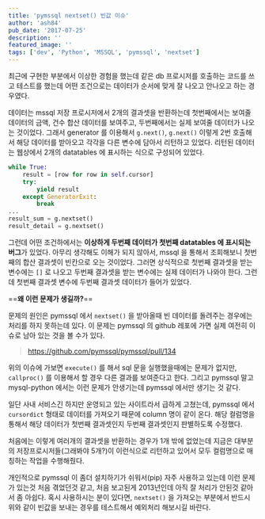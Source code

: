 ```yaml
---
title: 'pymssql nextset() 빈값 이슈'
author: 'ash84'
pub_date: '2017-07-25'
description: ''
featured_image: ''
tags: ['dev', 'Python', 'MSSQL', 'pymssql', 'nextset']
---
```


최근에 구현한 부분에서 이상한 경험을 했는데 같은 db 프로시저를 호출하는 코드를 쓰고 테스트를 했는데 어떤 조건으로는 데이터가 순서에 맞게 잘 나오고 안나오고 하는 경우였다. 

데이터는 mssql 저장 프로시저에서 2개의 결과셋을 반환하는데 첫번째에서는 보여줄 데이터의 금액, 건수 합산 데이터를 보여주고, 두번째에서는 실제 보여줄 데이터가 나오는 것이었다. 그래서 generator 를 이용해서 `g.next()`, `g.next()` 이렇게 2번 호출해서 해당 데이터를 받아오고 각각을 다른 변수에 담아서 리턴하고 있었다. 리턴된 데이터는 웹상에서 2개의 datatables 에 표시하는 식으로 구성되어 있었다. 

```python 
while True:
    result = [row for row in self.cursor]
    try:
        yield result
    except GeneratorExit:
        break
...
result_sum = g.nextset()
result_detail = g.nextset()
```

그런데 어떤 조건하에서는 **이상하게 두번째 데이터가 첫번째 datatables 에 표시되는 버그**가 있었다. 아무리 생각해도 이해가 되지 않아서, mssql 을 통해서 조회해보니 첫번째의 합산 결과셋이 빈칸으로 오는 것이었다. 그러면 상식적으로 첫번째 결과셋을 받는 변수에는 `[]` 로 나오고 두번째 결과셋을 받는 변수에는 실제 데이터가 나와야 한다. 그런데 첫번째 결과셋 변수에 두번째 결과셋 데이터가 들어가 있었다. 

==**왜 이런 문제가 생길까?**==

문제의 원인은 pymssql 에서 `nextset()` 을 받아올때 빈 데이터를 돌려주는 경우에는 처리를 하지 못하는데 있다. 이 문제는 pymssql 의 github 레포에 가면 실제 여전히 이슈로 남아 있는 것을 볼 수가 있다. 

> https://github.com/pymssql/pymssql/pull/134

위의 이슈에 가보면 `execute()` 를 해서 sql 문을 실행했을때에는 문제가 없지만, `callproc()` 를 이용해서 할 경우 다른 결과를 보여준다고 한다. 그리고 pymssql 말고 mysql-python 에서는 이런 문제가 안생기는데 pymssql 에서만 생기는 것 같다. 

일단 사내 서비스긴 하지만 운영되고 있는 사이트라서 급하게 고쳤는데, pymssql 에서 `cursordict` 형태로 데이터를 가져오기 때문에 column 명이 같이 온다. 해당 컬럼명을 통해서 해당 데이터가 첫번째 결과셋인지 두번째 결과셋인지 판별하도록 수정했다. 

처음에는 이렇게 여러개의 결과셋을 반환하는 경우가 1개 밖에 없었는데 지금은 대부분의 저장프로시저들(그래봐야 5개?)이 이런식으로 리턴하고 있어서 모두 컬럼명으로 매칭하는 작업을 수행해줬다. 

개인적으로 pymssql 이 좀더 설치하기가 쉬워서(pip) 자주 사용하고 있는데 이런 문제가 있는것 처음 겪었던것 같고, 처음 보고된게 2013년인데 아직 잘 처리가 안된것 같아서 좀 아쉽다. 혹시 사용하시는 분이 있다면, `nextset()` 을 가져오는 부분에서 반드시 위와 같이 빈값을 보내는 경우를 테스트해서 예외처리 해보시길 바란다. 

 




